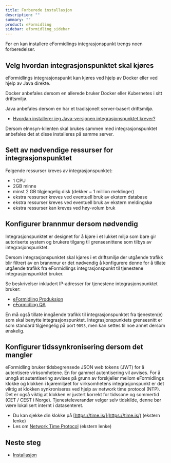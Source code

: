 ```yaml
---
title: Forberede installasjon
description: ""
summary: ""
product: eFormidling
sidebar: eformidling_sidebar
---
```


Før en kan installere eFormidlings integrasjonspunkt trengs noen forberedelser.

## Velg hvordan integrasjonspunktet skal kjøres

eFormidlings integrasjonspunkt kan kjøres ved hjelp av Docker eller ved hjelp av Java direkte.

Docker anbefales dersom en allerede bruker Docker eller Kubernetes i sitt driftsmiljø.

Java anbefales dersom en har et tradisjonelt server-basert driftsmiljø.

- [Hvordan installerer jeg Java-versjonen integrasjonspunktet krever?](../Selvhjelp/sporsmal_og_svar#hvordan-installerer-jeg-java-versjonen-integrasjonspunktet-krever)

Dersom eInnsyn-klienten skal brukes sammen med integrasjonspunktet anbefales det at disse installeres på samme server.

## Sett av nødvendige ressurser for integrasjonspunktet

Følgende ressurser kreves av integrasjonspunktet:

- 1 CPU
- 2GB minne
- minst 2 GB tilgjengelig disk (dekker ~ 1 million meldinger)
- ekstra ressurser kreves ved eventuell bruk av ekstern database
- ekstra ressurser kreves ved eventuell bruk av ekstern meldingskø
- ekstra ressurser kan kreves ved høy-volum bruk

## Konfigurer brannmur dersom nødvendig

Integrasjonspunktet er designet for å kjøre i et lukket miljø som bare gir autoriserte system og brukere tilgang til
grensesnittene som tilbys av integrasjonspunktet.

Dersom integrasjonspunktet skal kjøres i et driftsmiljø der utgående trafikk blir filtrert av en brannmur er det nødvendig
å konfigurere denne for å tillate utgående trafikk fra eFormidlings integrasjonspunkt til tjenestene integrasjonspunktet
bruker.

Se beskrivelser inkludert IP-adresser for tjenestene integrasjonspunktet bruker:

- [eFormidling Produksjon](../Miljo/produksjon)
- [eFormidling QA](../Miljo/qa)

En må også tillate inngående trafikk til integrasjonspunktet fra tjenesten(e) som skal benytte integrasjonspunktet.
Integrasjonspunktets grensesnitt er som standard tilgjengelig på port `9093`, men kan settes til noe annet dersom
ønskelig.

## Konfigurer tidssynkronisering dersom det mangler

eFormidling bruker tidsbegrensede JSON web tokens (JWT) for å autentisere virksomhetene. En for gammel autentisering vil
avvises. For å unngå at autentisering avvises på grunn av forskjeller mellom eFormidlings klokke og klokken i
kjøremiljøet for virksomhetens integrasjonspunkt er det viktig at klokken synkroniseres ved hjelp av network time
protocol (NTP). Det er også viktig at klokken er justert korrekt for tidssone og sommertid (CET / CEST i Norge).
Tjenesteleverandør velger selv tidskilde, denne bør være lokalisert internt i datasenteret.

- Du kan sjekke din klokke på [https://time.is/](https://time.is/) (ekstern lenke)
- Les om [Network Time Protocol](https://no.wikipedia.org/wiki/Network_Time_Protocol) (ekstern lenke)

## Neste steg

- [Installasjon](installasjon)
